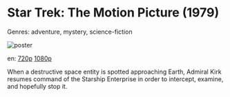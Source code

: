 # Star Trek: The Motion Picture (1979)

Genres: adventure, mystery, science-fiction

![poster](http://image.tmdb.org/t/p/w500/ys5Sgpc27mVo3H5zYLPV9LWDq5.jpg)

en:
  [720p](magnet:?xt=urn:btih:7CEFC3469DF978527E67C64D486DE0CB78941FD0&tr=udp://glotorrents.pw:6969/announce&tr=udp://tracker.opentrackr.org:1337/announce&tr=udp://torrent.gresille.org:80/announce&tr=udp://tracker.openbittorrent.com:80&tr=udp://tracker.coppersurfer.tk:6969&tr=udp://tracker.leechers-paradise.org:6969&tr=udp://p4p.arenabg.ch:1337&tr=udp://tracker.internetwarriors.net:1337)
  [1080p](magnet:?xt=urn:btih:B93A224D07BCC6F63A710DBAD17141E028B5C21E&tr=udp://glotorrents.pw:6969/announce&tr=udp://tracker.opentrackr.org:1337/announce&tr=udp://torrent.gresille.org:80/announce&tr=udp://tracker.openbittorrent.com:80&tr=udp://tracker.coppersurfer.tk:6969&tr=udp://tracker.leechers-paradise.org:6969&tr=udp://p4p.arenabg.ch:1337&tr=udp://tracker.internetwarriors.net:1337)
  


When a destructive space entity is spotted approaching Earth, Admiral Kirk resumes command of the Starship Enterprise in order to intercept, examine, and hopefully stop it.
